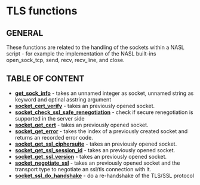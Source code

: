 # TLS functions

## GENERAL

These functions are related to the handling of the sockets within a NASL script - for example the implementation of the NASL built-ins open_sock_tcp, send, recv, recv_line, and close.

## TABLE OF CONTENT

- **[get_sock_info](get_sock_info.md)** - takes an unnamed integer as socket, unnamed string as keyword and optinal asstring argument
- **[socket_cert_verify](socket_cert_verify.md)** - takes an previously opened socket.
- **[socket_check_ssl_safe_renegotiation](socket_check_ssl_safe_renegotiation.md)** - check if secure renegotiation is supported in the server side
- **[socket_get_cert](socket_get_cert.md)** - takes an previously opened socket.
- **[socket_get_error](socket_get_error.md)** - takes the index of a previously created socket and returns an recorded error code.
- **[socket_get_ssl_ciphersuite](socket_get_ssl_ciphersuite.md)** - takes an previously opened socket.
- **[socket_get_ssl_session_id](socket_get_ssl_session_id.md)** - takes an previously opened socket.
- **[socket_get_ssl_version](socket_get_ssl_version.md)** - takes an previously opened socket.
- **[socket_negotiate_ssl](socket_negotiate_ssl.md)** - takes an previously opened socket and the transport type to negotiate an ssl/tls connection with it.
- **[socket_ssl_do_handshake](socket_ssl_do_handshake.md)** - do a re-handshake of the TLS/SSL protocol
